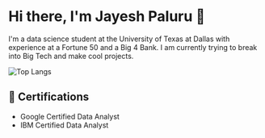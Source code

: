 # Hi there, I'm Jayesh Paluru 👋

I'm a data science student at the University of Texas at Dallas with experience at a Fortune 50 and a Big 4 Bank. I am currently trying to break into Big Tech and make cool projects.

![Top Langs](https://github-readme-stats.vercel.app/api/top-langs/?username=jayeshpaluru&layout=compact&theme=radical)

## 🏅 Certifications
* Google Certified Data Analyst
* IBM Certified Data Analyst
